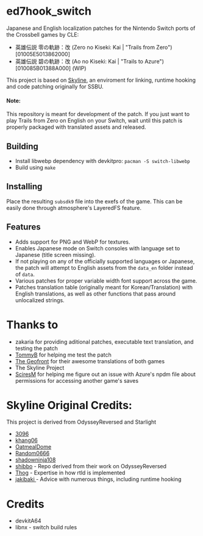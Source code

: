 # ed7hook_switch
Japanese and English localization patches for the Nintendo Switch ports of the Crossbell games by CLE:
- 英雄伝説 零の軌跡：改 (Zero no Kiseki: Kai | "Trails from Zero") [01005E5013862000]
- 英雄伝説 碧の軌跡：改 (Ao no Kiseki: Kai | "Trails to Azure") [010085B01388A000] (WIP)

This project is based on [Skyline](https://github.com/skyline-dev/skyline), an enviroment
for linking, runtime hooking and code patching originally for SSBU.

#### Note:
This repository is meant for development of the patch. If you just want to play
Trails from Zero on English on your Switch, wait until this patch is properly
packaged with translated assets and released.

## Building
- Install libwebp dependency with devkitpro: `pacman -S switch-libwebp`
- Build using `make`

## Installing
Place the resulting `subsdk9` file into the exefs of the game. This can be
easily done through atmosphere's LayeredFS feature.

## Features
- Adds support for PNG and WebP for textures.
- Enables Japanese mode on Switch consoles with language set to Japanese (title screen missing).
- If not playing on any of the officially supported languages or Japanese, the patch will
attempt to English assets from the `data_en` folder instead of `data`.
- Various patches for proper variable width font support across the game.
- Patches translation table (originally meant for Korean/Translation) with English translations,
as well as other functions that pass around unlocalized strings.

# Thanks to
- zakaria for providing aditional patches, executable text translation, and testing the patch
- [TommyB](https://github.com/TommyB123) for helping me test the patch
- [The Geofront](https://github.com/GeofrontTeam) for their awesome translations of both games
- The Skyline Project
- [SciresM](https://github.com/SciresM) for helping me figure out an issue with Azure's npdm
file about permissions for accessing another game's saves

# Skyline Original Credits:
This project is derived from OdysseyReversed and Starlight
- [3096](https://github.com/3096)
- [khang06](https://github.com/khang06)
- [OatmealDome](https://github.com/OatmealDome)
- [Random0666](https://github.com/random0666)
- [shadowninja108](https://github.com/shadowninja108)
- [shibbo](https://github.com/shibbo) - Repo derived from their work on OdysseyReversed
- [Thog](https://github.com/Thog) - Expertise in how rtld is implemented
- [jakibaki ](https://github.com/jakibaki) - Advice with numerous things, including runtime hooking

# Credits
- devkitA64
- libnx - switch build rules
